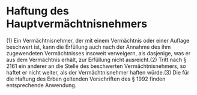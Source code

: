 # Haftung des Hauptvermächtnisnehmers

(1) Ein Vermächtnisnehmer, der mit einem Vermächtnis oder einer Auflage beschwert ist, kann die Erfüllung auch nach der Annahme des ihm zugewendeten Vermächtnisses insoweit verweigern, als dasjenige, was er aus dem Vermächtnis erhält, zur Erfüllung nicht ausreicht.(2) Tritt nach § 2161 ein anderer an die Stelle des beschwerten Vermächtnisnehmers, so haftet er nicht weiter, als der Vermächtnisnehmer haften würde.(3) Die für die Haftung des Erben geltenden Vorschriften des § 1992 finden entsprechende Anwendung. 


